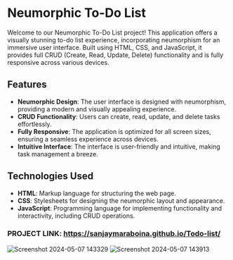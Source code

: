 # Neumorphic To-Do List

Welcome to our Neumorphic To-Do List project! This application offers a visually stunning to-do list experience, incorporating neumorphism for an immersive user interface. Built using HTML, CSS, and JavaScript, it provides full CRUD (Create, Read, Update, Delete) functionality and is fully responsive across various devices.

## Features

- **Neumorphic Design**: The user interface is designed with neumorphism, providing a modern and visually appealing experience.
- **CRUD Functionality**: Users can create, read, update, and delete tasks effortlessly.
- **Fully Responsive**: The application is optimized for all screen sizes, ensuring a seamless experience across devices.
- **Intuitive Interface**: The interface is user-friendly and intuitive, making task management a breeze.

## Technologies Used

- **HTML**: Markup language for structuring the web page.
- **CSS**: Stylesheets for designing the neumorphic layout and appearance.
- **JavaScript**: Programming language for implementing functionality and interactivity, including CRUD operations.
### PROJECT LINK: https://sanjaymaraboina.github.io/Todo-list/
![Screenshot 2024-05-07 143329](https://github.com/Sriharivas5/To-Do-List/assets/155137670/67e914aa-a042-4301-8ca0-243b12bc02b1)
![Screenshot 2024-05-07 143913](https://github.com/Sriharivas5/To-Do-List/assets/155137670/4ff57983-bffd-4bba-b468-bc633da5afb9)
